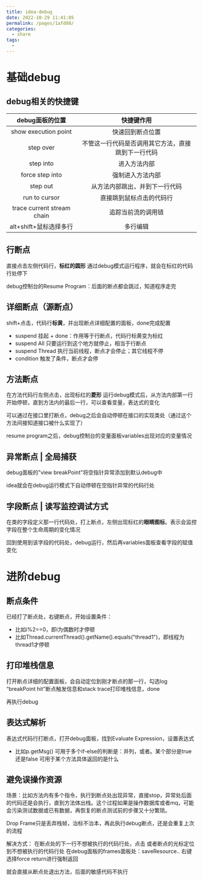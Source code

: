 ```yaml
---
title: idea-debug
date: 2022-10-29 11:41:05
permalink: /pages/1afd08/
categories:
  - share
tags:
  - 
---
```

# 基础debug

## debug相关的快捷键

|debug面板的位置|快捷键作用|
|:---:|:---:|
|show execution point|快速回到断点位置|
|step over|不管这一行代码是否调用其它方法，直接跳到下一行代码|
|step into|进入方法内部|
|force step into|强制进入方法内部|
|step out|从方法内部跳出，并到下一行代码|
|run to cursor|直接跳到鼠标点击的代码行|
|trace current stream chain|追踪当前流的调用链|
|alt+shift+鼠标选择多行|多行编辑|


## 行断点

直接点击左侧代码行，**标红的圆形**
通过debug模式运行程序，就会在标红的代码行处停下

debug控制台的Resume Program：后面的断点都会跳过，知道程序走完

## 详细断点（源断点）

shift+点击，代码行**标黄**，并出现断点详细配置的面板，done完成配置
- suspend 挂起 + done：作用等于行断点，代码行标黄变为标红
- suspend All 只要运行到这个地方就停止，相当于行断点
- suspend Thread 执行当前线程，断点才会停止；其它线程不停
- condition 触发了条件，断点才会停

## 方法断点

在方法代码行左侧点击，出现标红的**菱形**
运行debug模式后，从方法内部第一行开始停顿，直到方法内的最后一行，可以查看变量，表达式的变化

可以通过在接口里打断点，debug之后会自动停顿在接口的实现类处（通过这个方法间接知道接口被什么实现了）

resume program之后，debug控制台的变量面板variables出现对应的变量情况

## 异常断点 | 全局捕获

debug面板的"view breakPoint"将空指针异常添加到默认debug中

idea就会在debug运行模式下自动停顿在空指针异常的代码行处

## 字段断点 | 读写监控调试方式

在类的字段定义那一行代码处，打上断点，左侧出现标红的**眼睛图标**。表示会监控字段在整个生命周期的变化情况

回到使用到该字段的代码处，debug运行，然后再variables面板查看字段的赋值变化

# 进阶debug

## 断点条件

已经打了断点处，右键断点，开始设置条件：
- 比如i%2==0，即i为偶数时才停顿
- 比如Thread.currentThread().getName().equals("thread1")，即线程为thread1才停顿

## 打印堆栈信息

打开断点详细的配置面板，会自动定位到刚才断点的那一行，勾选log “breakPoint hit”断点触发信息和stack trace打印堆栈信息，done

再执行debug

## 表达式解析

表达式代码行打断点，打开debug面板，找到Evaluate Expression，设置表达式
- 比如p.getMsg()
可用于多个if-else的判断是：并列，或者。某个部分是true还是false
可用于某个方法具体返回的是什么

## 避免误操作资源

场景：比如方法内有多个指令，执行到断点处出现异常，直接stop，异常处后面的代码还是会执行，直到方法体出栈。这个过程如果是操作数据库或者mq，可能会污染测试数据或已有数据，再恢复的断点测试前的步骤又十分繁琐。

Drop Frame只是丢弃栈帧，治标不治本，再此执行debug断点，还是会重复上次的流程

解决方式：
在断点处的下一行不想被执行的代码行处，点击
或者断点的光标定位到不想被执行的代码行处
在debug面板的frames面板处：saveResource.. 
右键选择force return进行强制返回

就会直接从断点处退出方法，后面的敏感代码不执行





